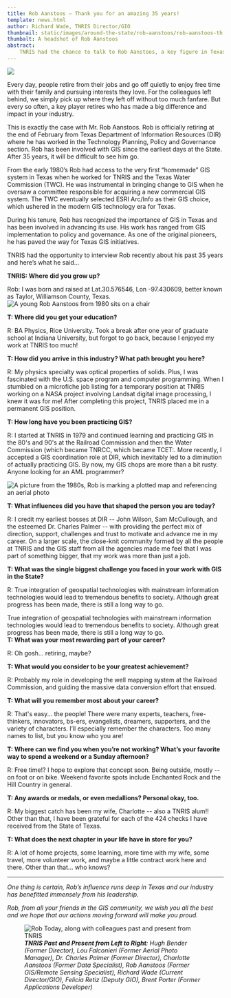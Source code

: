 ```yaml
---
title: Rob Aanstoos – Thank you for an amazing 35 years!
template: news.html
author: Richard Wade, TNRIS Director/GIO
thumbnail: static/images/around-the-state/rob-aanstoos/rob-aanstoos-th.jpg
thumbalt: A headshot of Rob Aanstoos
abstract:
    TNRIS had the chance to talk to Rob Aanstoos, a key figure in Texas GIS, on the eve of his retirement from 35 years of service to the state.
---
```

<img class="pull-left" src="{{m.link('static/images/around-the-state/rob-aanstoos/rob-aanstoos-th.jpg')}}">
<p class="lead">Every day, people retire from their jobs and go off quietly to enjoy free time with their family and pursuing interests they love. For the colleagues left behind, we simply pick up where they left off without too much fanfare. But every so often, a key player retires who has made a big difference and impact in your industry.</p>

This is exactly the case with Mr. Rob Aanstoos. Rob is officially retiring at the end of February from Texas Department of Information Resources (DIR) where he has worked in the Technology Planning, Policy and Governance section. Rob has been involved with GIS since the earliest days at the State.  After 35 years, it will be difficult to see him go.  

From the early 1980’s Rob had access to the very first “homemade” GIS system in Texas when he worked for TNRIS and the Texas Water Commission (TWC). He was instrumental in bringing change to GIS when he oversaw a committee responsible for acquiring a new commercial GIS system. The TWC eventually selected ESRI Arc/Info as their GIS choice, which ushered in the modern GIS technology era for Texas.  

During his tenure, Rob has recognized the importance of GIS in Texas and has been involved in advancing its use.  His work has ranged from GIS implementation to policy and governance. As one of the original pioneers, he has paved the way for Texas GIS initiatives.  

TNRIS had the opportunity to interview Rob recently about his past 35 years and here’s what he said…

**TNRIS: Where did you grow up?**

Rob: I was born and raised at Lat.30.576546, Lon -97.430609, better known as Taylor, Williamson County, Texas.
<img alt="A young Rob Aanstoos from 1980 sits on a chair" class="img-responsive" src="{{m.link('static/images/around-the-state/rob-aanstoos/1980_prints_023.jpg')}}">

**T: Where did you get your education?**

R: BA Physics, Rice University. Took a break after one year of graduate school at Indiana University, but forgot to go back, because I enjoyed my work at TNRIS too much!

**T: How did you arrive in this industry? What path brought you here?**

R: My physics specialty was optical properties of solids. Plus, I was fascinated with the U.S. space program and computer programming. When I stumbled on a microfiche job listing for a temporary position at TNRIS working on a NASA project involving Landsat digital image processing, I knew it was for me! After completing this project, TNRIS placed me in a permanent GIS position.

**T: How long have you been practicing GIS?**

R: I started at TNRIS in 1979 and continued learning and practicing GIS in the 80's and 90's at the Railroad Commission and then the Water Commission (which became TNRCC, which became TCET:. More recently, I accepted a GIS coordination role at DIR, which inevitably led to a diminution of actually practicing GIS. By now, my GIS chops are more than a bit rusty. Anyone looking for an AML programmer?

<img class="img-responsive" alt="A picture from the 1980s, Rob is marking a plotted map and referencing an aerial photo" src="{{m.link('static/images/around-the-state/rob-aanstoos/rob_2.jpg')}}">

**T: What influences did you have that shaped the person you are today?**

R: I credit my earliest bosses at DIR -- John Wilson, Sam McCullough, and the esteemed Dr. Charles Palmer -- with providing the perfect mix of direction, support, challenges and trust to motivate and advance me in my career. On a larger scale, the close-knit community formed by all the people at TNRIS and the GIS staff from all the agencies made me feel that I was part of something bigger, that my work was more than just a job.

**T: What was the single biggest challenge you faced in your work with GIS in the State?**

R: True integration of geospatial technologies with mainstream information technologies would lead to tremendous benefits to society. Although great progress has been made, there is still a long way to go.

<p><div class="pull-quote right" title="A pulled quote, out of order with text flow">True integration of geospatial technologies with mainstream information technologies would lead to tremendous benefits to society. Although great progress has been made, there is still a long way to go.</div><strong>T: What was your most rewarding part of your career?</strong></p>

R: Oh gosh... retiring, maybe?

**T: What would you consider to be your greatest achievement?**

R: Probably my role in developing the well mapping system at the Railroad Commission, and guiding the massive data conversion effort that ensued.

**T: What will you remember most about your career?**  

R: That's easy... the people! There were many experts, teachers, free-thinkers, innovators, bs-ers, evangelists, dreamers, supporters, and the variety of characters. I’ll especially remember the characters. Too many names to list, but you know who you are!

**T: Where can we find you when you’re not working? What’s your favorite way to spend a weekend or a Sunday afternoon?**

R: Free time!? I hope to explore that concept soon. Being outside, mostly -- on foot or on bike. Weekend favorite spots include Enchanted Rock and the Hill Country in general.

**T: Any awards or medals, or even medallions? Personal okay, too.**

R: My biggest catch has been my wife, Charlotte -- also a TNRIS alum!! Other than that, I have been grateful for each of the 424 checks I have received from the State of Texas.

**T: What does the next chapter in your life have in store for you?**

R: A lot of home projects, some learning, more time with my wife, some travel, more volunteer work, and maybe a little contract work here and there. Other than that... who knows?

* * *

*One thing is certain, Rob’s influence runs deep in Texas and our industry has benefitted immensely from his leadership.*

*Rob, from all your friends in the GIS community, we wish you all the best and we hope that our actions moving forward will make you proud.*

<figure>
<img class="img-responsive" alt="Rob Today, along with colleagues past and present from TNRIS" src="{{m.link('static/images/around-the-state/rob-aanstoos/tnris_rob.jpg')}}">
<figcaption><em><strong>TNRIS Past and Present from Left to Right</strong>: Hugh Bender (Former Director), Lou Falconieri (Former Aerial Photo Manager), Dr. Charles Palmer (Former Director), Charlotte Aanstoos (Former Data Specialist), Rob Aanstoos (Former GIS/Remote Sensing Specialist), Richard Wade (Current Director/GIO), Felicia Retiz (Deputy GIO), Brent Porter (Former Applications Developer)</em></figcaption>
</figure>
